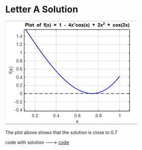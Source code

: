 # Letter A Solution

![plot](plot.png)

The plot above shows that the solution is close to 0.7

code with solution ---> [code](ex02a.c)
